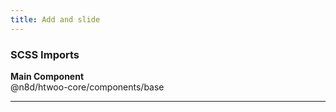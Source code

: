 ```yaml
---
title: Add and slide
---
```


### SCSS Imports

**Main Component**\
@n8d/htwoo-core/components/base

***